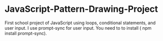 # JavaScript-Pattern-Drawing-Project
First school project of JavaScript using loops, conditional statements, and user input.
I use prompt-sync for user input. You need to to install ( npm install prompt-sync).
